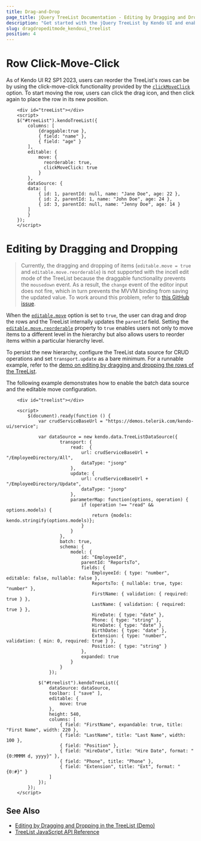 ```yaml
---
title: Drag-and-Drop
page_title: jQuery TreeList Documentation - Editing by Dragging and Dropping
description: "Get started with the jQuery TreeList by Kendo UI and enable its drag-and-drop edit mode."
slug: dragdropeditmode_kendoui_treelist
position: 4
---
```


# Row Click-Move-Click

As of Kendo UI R2 SP1 2023, users can reorder the TreeList's rows can be by using the click-move-click functionality provided by the [`clickMoveClick`](/api/javascript/ui/treelist/configuration/editable#editablemoveclickmoveclick) option. To start moving the row, users can click the drag icon, and then click again to place the row in its new position.

```dojo
    <div id="treeList"></div>
    <script>
    $("#treeList").kendoTreeList({
        columns: [
            {draggable:true },
            { field: "name" },
            { field: "age" }
        ],
        editable: {
            move: {
              reorderable: true,
              clickMoveClick: true
            }
        },
        dataSource: {
        data: [
            { id: 1, parentId: null, name: "Jane Doe", age: 22 },
            { id: 2, parentId: 1, name: "John Doe", age: 24 },
            { id: 3, parentId: null, name: "Jenny Doe", age: 14 }
        ]
        }
    });
    </script>
```

# Editing by Dragging and Dropping

> Currently, the dragging and dropping of items (`editable.move = true` and `editable.move.reorderable`) is not supported with the incell edit mode of the TreeList because the draggable functionality prevents the `mousedown` event. As a result, the `change` event of the editor input does not fire, which in turn prevents the MVVM binding from saving the updated value. To work around this problem, refer to [this GitHub issue](https://github.com/telerik/kendo-ui-core/issues/4673).

When the [`editable.move`](/api/javascript/ui/treelist/configuration/editable#editable.move) option is set to `true`, the user can drag and drop the rows and the TreeList internally updates the `parentId` field. Setting the [`editable.move.reorderable`](/api/javascript/ui/treelist/configuration/editable#editable.move.reorderable) property to `true` enables users not only to move items to a different level in the hierarchy but also allows users to reorder items within a particular hierarchy level.

To persist the new hierarchy, configure the TreeList data source for CRUD operations and set `transport.update` as a bare minimum. For a runnable example, refer to the [demo on editing by dragging and dropping the rows of the TreeList](https://demos.telerik.com/kendo-ui/treelist/dragdrop).

The following example demonstrates how to enable the batch data source and the editable move configuration.

```dojo
    <div id="treelist"></div>

    <script>
        $(document).ready(function () {
            var crudServiceBaseUrl = "https://demos.telerik.com/kendo-ui/service";

            var dataSource = new kendo.data.TreeListDataSource({
                    transport: {
                        read:  {
                            url: crudServiceBaseUrl + "/EmployeeDirectory/All",
                            dataType: "jsonp"
                        },
                        update: {
                            url: crudServiceBaseUrl + "/EmployeeDirectory/Update",
                            dataType: "jsonp"
                        },
                        parameterMap: function(options, operation) {
                            if (operation !== "read" && options.models) {
                                return {models: kendo.stringify(options.models)};
                            }
                        }
                    },
                    batch: true,
                    schema: {
                        model: {
                            id: "EmployeeId",
                            parentId: "ReportsTo",
                            fields: {
                                EmployeeId: { type: "number", editable: false, nullable: false },
                                ReportsTo: { nullable: true, type: "number" },
                                FirstName: { validation: { required: true } },
                                LastName: { validation: { required: true } },
                                HireDate: { type: "date" },
                                Phone: { type: "string" },
                                HireDate: { type: "date" },
                                BirthDate: { type: "date" },
                                Extension: { type: "number", validation: { min: 0, required: true } },
                                Position: { type: "string" }
                            },
                            expanded: true
                        }
                    }
                });

            $("#treelist").kendoTreeList({
                dataSource: dataSource,
                toolbar: [ "save" ],
                editable: {
                    move: true
                },
                height: 540,
                columns: [
                    { field: "FirstName", expandable: true, title: "First Name", width: 220 },
                    { field: "LastName", title: "Last Name", width: 100 },
                    { field: "Position" },
                    { field: "HireDate", title: "Hire Date", format: "{0:MMMM d, yyyy}" },
                    { field: "Phone", title: "Phone" },
                    { field: "Extension", title: "Ext", format: "{0:#}" }
                ]
            });
        });
    </script>
```

## See Also

* [Editing by Dragging and Dropping in the TreeList (Demo)](https://demos.telerik.com/kendo-ui/treelist/dragdrop)
* [TreeList JavaScript API Reference](/api/javascript/ui/treelist)
